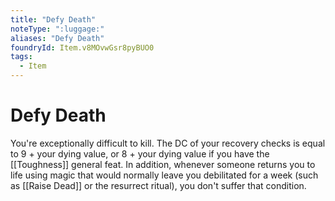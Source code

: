 ```yaml
---
title: "Defy Death"
noteType: ":luggage:"
aliases: "Defy Death"
foundryId: Item.v8MOvwGsr8pyBUO0
tags:
  - Item
---
```


# Defy Death

You're exceptionally difficult to kill. The DC of your recovery checks is equal to 9 + your dying value, or 8 + your dying value if you have the [[Toughness]] general feat. In addition, whenever someone returns you to life using magic that would normally leave you debilitated for a week (such as [[Raise Dead]] or the resurrect ritual), you don't suffer that condition.
